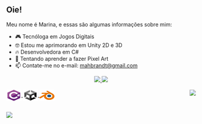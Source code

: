 ## Oie!

Meu nome é Marina, e essas são algumas informações sobre mim:
- 🎮 Tecnóloga em Jogos Digitais
- 🤓 Estou me aprimorando em Unity 2D e 3D
- 🔥 Desenvolvedora em C#
- 🎨 Tentando aprender a fazer Pixel Art
- 📫 Contate-me no e-mail: mahbrandt@gmail.com

<div align="center">
  <a href="https://github.com/brandtvaz">
  <img height="160em" src="https://github-readme-stats.vercel.app/api?username=brandtvaz&show_icons=true&theme=dracula&include_all_commits=true&count_private=true"/>
  <img height="160em" src="https://github-readme-stats.vercel.app/api/top-langs/?username=brandtvaz&layout=compact&langs_count=7&theme=dracula"/>
</div>

<div style="display: inline_block"><br>
  <img align="center" alt="Marina-C#" height="30" width="40" src="https://raw.githubusercontent.com/devicons/devicon/master/icons/csharp/csharp-original.svg">
  <img align="center" alt="Marina-C#" height="30" width="40" src="https://raw.githubusercontent.com/devicons/devicon/master/icons/unity/unity-original.svg">
  <img align="center" alt="Marina-C#" height="30" width="40" src="https://raw.githubusercontent.com/devicons/devicon/master/icons/blender/blender-original.svg">
  <img align="right" src="https://postimg.cc/cKxh7PYS">
</div>


##

<div> 
  <a href = "mailto:mahbrandt@gmail.com"><img src="https://img.shields.io/badge/Gmail-D14836?style=for-the-badge&logo=gmail&logoColor=white" target="_blank"></a>
</div>